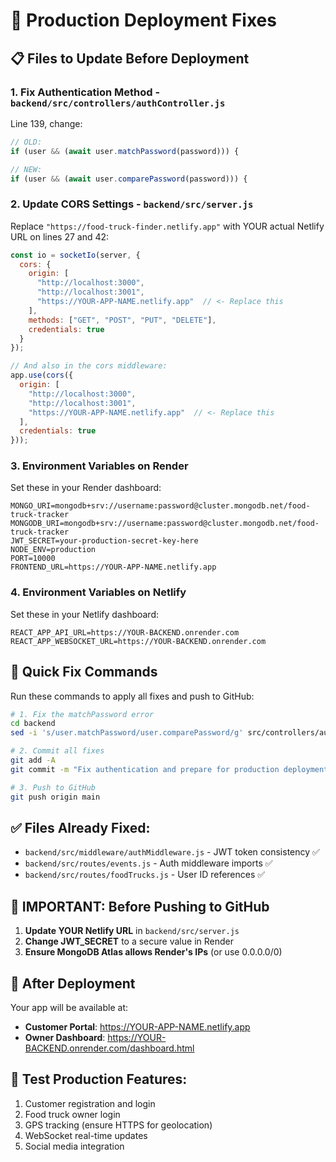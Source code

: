 # 🚀 Production Deployment Fixes

## 📋 Files to Update Before Deployment

### 1. **Fix Authentication Method** - `backend/src/controllers/authController.js`
Line 139, change:
```javascript
// OLD:
if (user && (await user.matchPassword(password))) {

// NEW:
if (user && (await user.comparePassword(password))) {
```

### 2. **Update CORS Settings** - `backend/src/server.js`
Replace `"https://food-truck-finder.netlify.app"` with YOUR actual Netlify URL on lines 27 and 42:
```javascript
const io = socketIo(server, {
  cors: {
    origin: [
      "http://localhost:3000", 
      "http://localhost:3001",
      "https://YOUR-APP-NAME.netlify.app"  // <- Replace this
    ],
    methods: ["GET", "POST", "PUT", "DELETE"],
    credentials: true
  }
});

// And also in the cors middleware:
app.use(cors({
  origin: [
    "http://localhost:3000", 
    "http://localhost:3001",
    "https://YOUR-APP-NAME.netlify.app"  // <- Replace this
  ],
  credentials: true
}));
```

### 3. **Environment Variables on Render**
Set these in your Render dashboard:
```
MONGO_URI=mongodb+srv://username:password@cluster.mongodb.net/food-truck-tracker
MONGODB_URI=mongodb+srv://username:password@cluster.mongodb.net/food-truck-tracker
JWT_SECRET=your-production-secret-key-here
NODE_ENV=production
PORT=10000
FRONTEND_URL=https://YOUR-APP-NAME.netlify.app
```

### 4. **Environment Variables on Netlify**
Set these in your Netlify dashboard:
```
REACT_APP_API_URL=https://YOUR-BACKEND.onrender.com
REACT_APP_WEBSOCKET_URL=https://YOUR-BACKEND.onrender.com
```

## 🔧 Quick Fix Commands

Run these commands to apply all fixes and push to GitHub:

```bash
# 1. Fix the matchPassword error
cd backend
sed -i 's/user.matchPassword/user.comparePassword/g' src/controllers/authController.js

# 2. Commit all fixes
git add -A
git commit -m "Fix authentication and prepare for production deployment"

# 3. Push to GitHub
git push origin main
```

## ✅ Files Already Fixed:
- `backend/src/middleware/authMiddleware.js` - JWT token consistency ✅
- `backend/src/routes/events.js` - Auth middleware imports ✅
- `backend/src/routes/foodTrucks.js` - User ID references ✅

## 🚨 IMPORTANT: Before Pushing to GitHub

1. **Update YOUR Netlify URL** in `backend/src/server.js`
2. **Change JWT_SECRET** to a secure value in Render
3. **Ensure MongoDB Atlas allows Render's IPs** (or use 0.0.0.0/0)

## 📱 After Deployment

Your app will be available at:
- **Customer Portal**: https://YOUR-APP-NAME.netlify.app
- **Owner Dashboard**: https://YOUR-BACKEND.onrender.com/dashboard.html

## 🧪 Test Production Features:
1. Customer registration and login
2. Food truck owner login
3. GPS tracking (ensure HTTPS for geolocation)
4. WebSocket real-time updates
5. Social media integration 